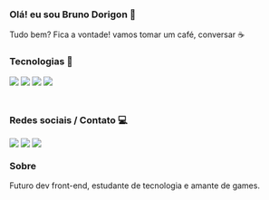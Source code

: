 ### Olá! eu sou Bruno Dorigon 👋

<p>Tudo bem? Fica a vontade! vamos tomar um café, conversar ☕</p>

### Tecnologias 🚀

<div style="display: flex; gap: 4px;">
  <img src="https://img.shields.io/badge/HTML5-E34F26?style=for-the-badge&logo=html5&logoColor=white">
  <img src="https://img.shields.io/badge/CSS3-1572B6?style=for-the-badge&logo=css3&logoColor=white">
  <img src="https://img.shields.io/badge/JavaScript-F7DF1E?style=for-the-badge&logo=javascript&logoColor=black">
  <img src="https://img.shields.io/badge/GIT-E44C30?style=for-the-badge&logo=git&logoColor=white">
</div>

<div style="margin: 10px 0 0 0">
  <img src="https://github-readme-stats.vercel.app/api?username=DorigonBruno&show_icons=true&theme=dracula" alt="" />

  <img src="https://github-readme-stats.vercel.app/api/top-langs/?username=DorigonBruno&layout=compact&langs_count=7&theme=dracula" alt="" />
</div>

### Redes sociais / Contato 💻

<div style="display: flex; gap: 4px">
  <a href="https://www.linkedin.com/in/bruno-santos-dorigon-63b54a219/">
    <img src="https://img.shields.io/badge/LinkedIn-0077B5?style=for-the-badge&logo=linkedin&logoColor=white">
  </a>
  
  <a href="https://www.instagram.com/bdorigon/">
    <img src="https://img.shields.io/badge/Instagram-E4405F?style=for-the-badge&logo=instagram&logoColor=white">
  </a>
  
  <a href="mailto:bdorigonb@gmail.com">
    <img src="https://img.shields.io/badge/Gmail-D14836?style=for-the-badge&logo=gmail&logoColor=white">
  </a>
</div>

### Sobre

<p>Futuro dev front-end, estudante de tecnologia e amante de games.
</p>
